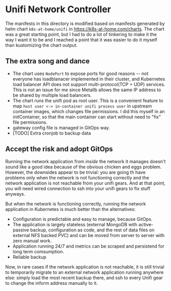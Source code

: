 # Unifi Network Controller

The manifests in this directory is modified based on manifests generated by helm chart `k8s-at-home/unifi` in https://k8s-at-home.com/charts. The chart was a great starting point, but I had to do a lot of tinkering to make it the way I want it to be and I reached a point that it was easier to do it myself than kustomizing the chart output.

## The extra song and dance

- The chart uses `NodePort` to expose ports for good reasons -- not everyone has loadblanacer implemented in their cluster, and Kubernetes load balancer API does not support multi-protocol(TCP + UDP) services. This is not an issue for me since Metallb allows the same IP address to be shared by multiple load balancers.
- The chart runs the unifi pod as root user. This is a convenient feature to map `host user <-> in-container unifi process user` in upstream container images, which changes file permissions. I did this myself in an initContainer, so that the main container can start without need to "fix" file permissions.
- gateway config file is managed in GitOps way.
- [TODO] Extra cronjob to backup data

## Accept the risk and adopt GitOps

Running the network application from _inside_ the network it manages doesn't sound like a good idea because of the obvious chicken and eggs problem. However, the downsides appear to be trivial: you are going th have problems only when the network is not functioning correctly and the network application is not reachable from your unifi gears. And at that point, you will need wired connection to ssh into your unifi gears to fix stuff anyways.

But when the network is functioning correctly, running the network application in Kubernetes is much better than the alternatives:

- Configuration is predictable and easy to manage, because GitOps.
- The application is largely stateless (external MongoDB with active-passive backup, configuration as code, and the rest of data files on external NFS backed PVC) and can be moved from server to server with zero manual work.
- Application running 24/7 and metrics can be scraped and persistend for long term comsumption.
- Reliable backup

Now, in rare cases if the network application is not reachable, it is still trivial to temporarily migrate to an external network application running anywhere else: simply load the most recent backup there, and ssh to every Unifi gear to change the inform address manually to it.
